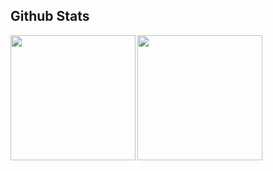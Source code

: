 

## Github Stats

<!--<img src="https://github-readme-stats.vercel.app/api?username=pb-wd027&show_icons=true&count_private=true&hide_border=true&border_color" align="left" />
<img height=200 align="center" src="https://github-readme-stats.vercel.app/api/top-langs/?username=pb-wd027&layout=compact&theme=vision-friendly" align="left" /> -->
<img height=200 align="left" src="https://github-readme-stats.vercel.app/api?username=pb-wd027&show_icons=true&count_private=true" />
<img height=200 align="center" src="https://github-readme-stats.vercel.app/api/top-langs/?username=pb-wd027&layout=compact" /> 




<!--
### Hi there 👋


**pb-wd027/pb-wd027** is a ✨ _special_ ✨ repository because its `README.md` (this file) appears on your GitHub profile.

Here are some ideas to get you started:

- 🔭 I’m currently working on ...
- 🌱 I’m currently learning ...
- 👯 I’m looking to collaborate on ...
- 🤔 I’m looking for help with ...
- 💬 Ask me about ...
- 📫 How to reach me: ...
- 😄 Pronouns: ...
- ⚡ Fun fact: ...
-->
